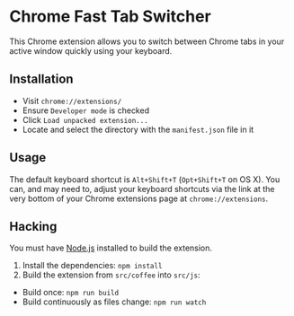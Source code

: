 Chrome Fast Tab Switcher
========================

This Chrome extension allows you to switch between Chrome tabs in your active window quickly using your keyboard.

Installation
------------

 * Visit `chrome://extensions/`
 * Ensure `Developer mode` is checked
 * Click `Load unpacked extension...`
 * Locate and select the directory with the `manifest.json` file in it

Usage
-----

The default keyboard shortcut is `Alt+Shift+T` (`Opt+Shift+T` on OS X). You can, and may need to, adjust your keyboard shortcuts via the link at the very bottom of your Chrome extensions page at `chrome://extensions`.

Hacking
-------

You must have [Node.js](http://nodejs.org/) installed to build the extension.

1. Install the dependencies: `npm install`
2. Build the extension from `src/coffee` into `src/js`:
  * Build once: `npm run build`
  * Build continuously as files change: `npm run watch`
